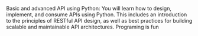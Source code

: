 Basic and advanced API using Python: You will learn how to design, implement, and consume APIs using Python. This includes an introduction to the principles of RESTful API design, as well as best practices for building scalable and maintainable API architectures. Programing is fun
